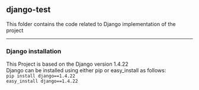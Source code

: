  ## django-test
 This folder contains the code related to Django implementation of the project
 <hr/>
  <h3>Django installation</h3>
This Project is based on the Django version 1.4.22 <br/>
Django can be installed using either pip or easy_install as follows:
<br/><code>pip install django==1.4.22</code>
<br/><code>easy_install django==1.4.22</code>
